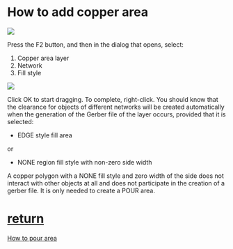 # How to add copper area

![](picture/add_area.png)

Press the F2 button, and then in the dialog that opens, select:
1) Copper area layer
2) Network
3) Fill style

![](picture/dlg_area.png)

Click OK to start dragging. To complete, right-click. You should know that the clearance for objects of different networks will be created automatically when the generation of the Gerber file of the layer occurs, provided that it is selected:

* EDGE style fill area

or

* NONE region fill style with non-zero side width

A copper polygon with a NONE fill style and zero width of the side does not interact with other objects at all and does not participate in the creation of a gerber file. It is only needed to create a POUR area.

# [return](How_to.md)

[How to pour area](pour_area.md)
